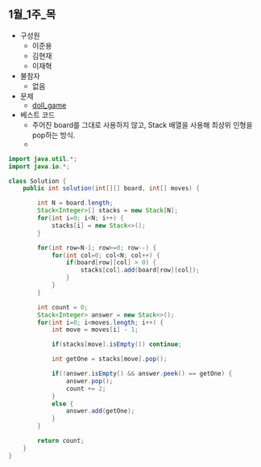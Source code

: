 ## 1월_1주_목

- 구성원
  - 이준용
  - 김현재
  - 이재혁
- 불참자
  - 없음
- 문제
  - [doll_game](https://school.programmers.co.kr/learn/courses/30/lessons/64061)
- 베스트 코드
  - 주어진 board를 그대로 사용하지 않고, Stack 배열을 사용해 최상위 인형을 pop하는 방식.
  - 
```java
import java.util.*;
import java.io.*;

class Solution {
    public int solution(int[][] board, int[] moves) {

        int N = board.length;
        Stack<Integer>[] stacks = new Stack[N];
        for(int i=0; i<N; i++) {
            stacks[i] = new Stack<>();
        }

        for(int row=N-1; row>=0; row--) {
            for(int col=0; col<N; col++) {
                if(board[row][col] > 0) {
                    stacks[col].add(board[row][col]);
                }
            }
        }

        int count = 0;
        Stack<Integer> answer = new Stack<>();
        for(int i=0; i<moves.length; i++) {
            int move = moves[i] - 1;

            if(stacks[move].isEmpty()) continue;

            int getOne = stacks[move].pop();

            if(!answer.isEmpty() && answer.peek() == getOne) {
                answer.pop();
                count += 2;
            }
            else {
                answer.add(getOne);
            }
        }

        return count;
    }
}
```
